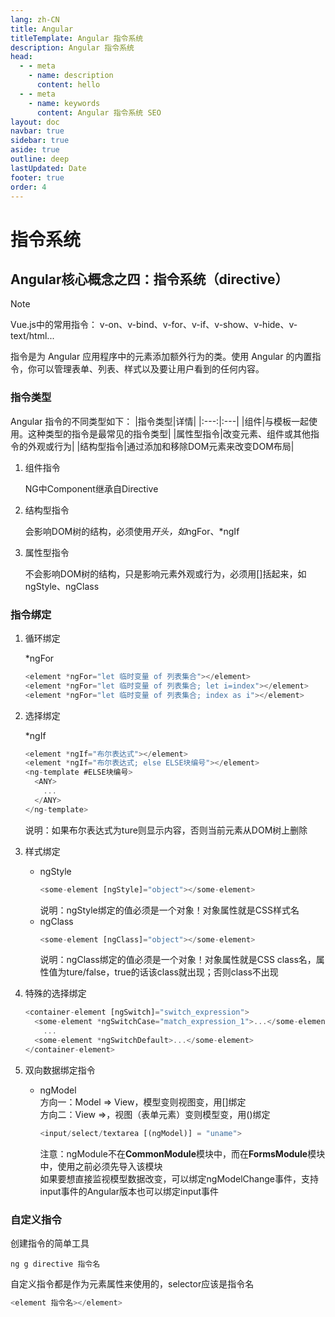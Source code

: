 ```yaml
---
lang: zh-CN
title: Angular
titleTemplate: Angular 指令系统
description: Angular 指令系统
head:
  - - meta
    - name: description
      content: hello
  - - meta
    - name: keywords
      content: Angular 指令系统 SEO
layout: doc
navbar: true
sidebar: true
aside: true
outline: deep
lastUpdated: Date
footer: true
order: 4
---
```

# 指令系统

## Angular核心概念之四：指令系统（directive）

> [!NOTE]
> Vue.js中的常用指令：
> v-on、v-bind、v-for、v-if、v-show、v-hide、v-text/html...

指令是为 Angular 应用程序中的元素添加额外行为的类。使用 Angular 的内置指令，你可以管理表单、列表、样式以及要让用户看到的任何内容。<br>
### 指令类型

Angular 指令的不同类型如下：
|指令类型|详情|
|:---:|:---|
|组件|与模板一起使用。这种类型的指令是最常见的指令类型|
|属性型指令|改变元素、组件或其他指令的外观或行为|
|结构型指令|通过添加和移除DOM元素来改变DOM布局|

1. 组件指令

   NG中Component继承自Directive

2. 结构型指令

   会影响DOM树的结构，必须使用*开头，如*ngFor、*ngIf

3. 属性型指令

   不会影响DOM树的结构，只是影响元素外观或行为，必须用[]括起来，如ngStyle、ngClass
### 指令绑定

1. 循环绑定

   *ngFor
   ```typescript
   <element *ngFor="let 临时变量 of 列表集合"></element>
   <element *ngFor="let 临时变量 of 列表集合; let i=index"></element>
   <element *ngFor="let 临时变量 of 列表集合; index as i"></element>
   ```
2. 选择绑定

   *ngIf
   ```typescript
   <element *ngIf="布尔表达式"></element>
   <element *ngIf="布尔表达式; else ELSE块编号"></element>
   <ng-template #ELSE块编号>
     <ANY>
       ...
     </ANY>
   </ng-template>
   ```
   说明：如果布尔表达式为ture则显示内容，否则当前元素从DOM树上删除
3. 样式绑定

   * ngStyle
     ```typescript
     <some-element [ngStyle]="object"></some-element>
     ```
     说明：ngStyle绑定的值必须是一个对象！对象属性就是CSS样式名
   * ngClass
     ```typescript
     <some-element [ngClass]="object"></some-element>
     ```
     说明：ngClass绑定的值必须是一个对象！对象属性就是CSS class名，属性值为ture/false，true的话该class就出现；否则class不出现
4. 特殊的选择绑定

   ```typescript
   <container-element [ngSwitch]="switch_expression">
     <some-element *ngSwitchCase="match_expression_1">...</some-element>
       ...
     <some-element *ngSwitchDefault>...</some-element>
   </container-element>
   ```
5. 双向数据绑定指令

   * ngModel<br>
     方向一：Model => View，模型变则视图变，用[]绑定<br>
     方向二：View =>，视图（表单元素）变则模型变，用()绑定<br>
     ```typescript
     <input/select/textarea [(ngModel)] = "uname">
     ```
     注意：ngModule不在**CommonModule**模块中，而在**FormsModule**模块中，使用之前必须先导入该模块<br>
     如果要想直接监视模型数据改变，可以绑定ngModelChange事件，支持input事件的Angular版本也可以绑定input事件<br>
### 自定义指令

创建指令的简单工具
```
ng g directive 指令名
```
自定义指令都是作为元素属性来使用的，selector应该是指令名<br>
```typescript
<element 指令名></element>
```
